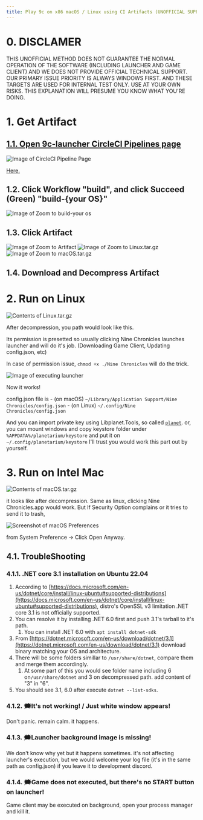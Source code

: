```yaml
---
title: Play 9c on x86 macOS / Linux using CI Artifacts (UNOFFICIAL SUPPORT)
---
```

# 0. DISCLAMER
THIS UNOFFICIAL METHOD DOES NOT GUARANTEE THE NORMAL OPERATION OF THE SOFTWARE (INCLUDING LAUNCHER AND GAME CLIENT) AND WE DOES NOT PROVIDE OFFICIAL TECHNICAL SUPPORT. OUR PRIMARY ISSUE PRIORITY IS ALWAYS WINDOWS FIRST. AND THESE TARGETS ARE USED FOR INTERNAL TEST ONLY. USE AT YOUR OWN RISKS. THIS EXPLANATION WILL PRESUME YOU KNOW WHAT YOU'RE DOING.

# 1. Get Artifact

## [1.1. Open 9c-launcher CircleCI Pipelines page](https://app.circleci.com/pipelines/github/planetarium/9c-launcher?branch=main)

![Image of CircleCI Pipeline Page](./images/Untitled.png)

[Here.](https://app.circleci.com/pipelines/github/planetarium/9c-launcher?branch=main)

## 1.2. Click Workflow "build", and click Succeed (Green) "build-{your OS}"

![Image of Zoom to build-your os](./images/Screenshot_20220729_190921.png)

## 1.3. Click Artifact

![Image of Zoom to Artifact](./images/Screenshot_20220729_191604.png)
![Image of Zoom to Linux.tar.gz](./images/Screenshot_20220729_1916042.png)
![Image of Zoom to macOS.tar.gz](./images/Screenshot_20220729_1916172.png)
## 1.4. Download and Decompress Artifact

# 2. Run on Linux

![Contents of Linux.tar.gz](./images/Untitled%201.png)

After decompression, you path would look like this.

Its permission is presetted so usually clicking Nine Chronicles launches launcher and will do it's job. (Downloading Game Client, Updating config.json, etc)

In case of permission issue, `chmod +x ./Nine Chronicles` will do the trick.

![Image of executing launcher](./images//Untitled%202.png)

Now it works!

config.json file is
    - (on macOS) `~/Library/Application Support/Nine Chronicles/config.json`
    - (on Linux) `~/.config/Nine Chronicles/config.json`

And you can import private key using Libplanet.Tools, so called [`planet`](https://github.com/planetarium/libplanet/releases). or, you can mount windows and copy keystore folder under `%APPDATA%/planetarium/keystore` and put it on `~/.config/planetarium/keystore` I'll trust you would work this part out by yourself.

# 3. Run on Intel Mac

![Contents of macOS.tar.gz](./images/Untitled%203.png)

it looks like after decompression.
Same as linux, clicking Nine Chronicles.app would work.
But If Security Option complains or it tries to send it to trash,

![Screenshot of macOS Preferences](./images/Screen_Shot_2022-06-30_at_6.49.33_PM.png)

from System Preference → Click Open Anyway.

## 4.1. TroubleShooting

### 4.1.1. .NET core 3.1 installation on Ubuntu 22.04

1. According to [https://docs.microsoft.com/en-us/dotnet/core/install/linux-ubuntu#supported-distributions](https://docs.microsoft.com/en-us/dotnet/core/install/linux-ubuntu#supported-distributions), distro's OpenSSL v3 limitation .NET core 3.1 is not officially supported.
2. You can resolve it by installing .NET 6.0 first and push 3.1's tarball to it's path.
    1. You can install .NET 6.0 with `apt install dotnet-sdk`
3. From [https://dotnet.microsoft.com/en-us/download/dotnet/3.1](https://dotnet.microsoft.com/en-us/download/dotnet/3.1) download binary matching your OS and architecture.
4. There will be some folders simillar to `/usr/share/dotnet`, compare them and merge them accordingly.
    1. At some part of this you would see folder name including 6 on`/usr/share/dotnet` and 3 on decompressed path. add content of "3" in "6".
5. You should see 3.1, 6.0 after execute `dotnet --list-sdks`.

### 4.1.2. 🗯️It's not working! / Just white window appears!

Don't panic. remain calm. it happens. 

### 4.1.3. 🗯️Launcher background image is missing!

We don't know why yet but it happens sometimes. it's not affecting launcher's execution, but we would welcome your log file (it's in the same path as config.json) if you leave it to development discord.

### 4.1.4. 🗯️Game does not executed, but there's no START button on launcher!

Game client may be executed on background, open your process manager and kill it.
